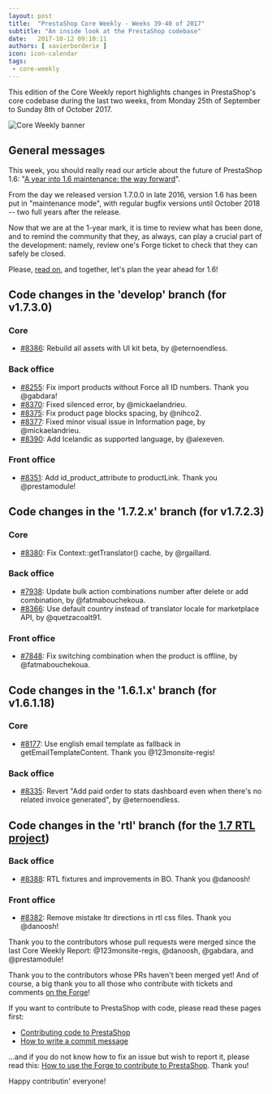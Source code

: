```yaml
---
layout: post
title:  "PrestaShop Core Weekly - Weeks 39-40 of 2017"
subtitle: "An inside look at the PrestaShop codebase"
date:   2017-10-12 09:10:11
authors: [ xavierborderie ]
icon: icon-calendar
tags:
 - core-weekly
---
```


This edition of the Core Weekly report highlights changes in PrestaShop's core codebase during the last two weeks, from Monday 25th of September to Sunday 8th of October 2017.

![Core Weekly banner](/assets/images/2017/04/core_weekly_banner.jpg)


## General messages

This week, you should really read our article about the future of PrestaShop 1.6: "[A year into 1.6 maintenance: the way forward](http://build.prestashop.com/news/a-year-into-1-6-maintenance/)".

From the day we released version 1.7.0.0 in late 2016, version 1.6 has been put in "maintenance mode", with regular bugfix versions until October 2018 -- two full years after the release.

Now that we are at the 1-year mark, it is time to review what has been done, and to remind the community that they, as always, can play a crucial part of the development: namely, review one's Forge ticket to check that they can safely be closed.

Please, [read on](http://build.prestashop.com/news/a-year-into-1-6-maintenance/), and together, let's plan the year ahead for 1.6!


## Code changes in the 'develop' branch (for v1.7.3.0)

### Core

* [#8386](https://github.com/PrestaShop/PrestaShop/pull/8386): Rebuild all assets with UI kit beta, by @eternoendless.


### Back office

* [#8255](https://github.com/PrestaShop/PrestaShop/pull/8255): Fix import products without Force all ID numbers. Thank you @gabdara!
* [#8370](https://github.com/PrestaShop/PrestaShop/pull/8370): Fixed silenced error, by @mickaelandrieu.
* [#8375](https://github.com/PrestaShop/PrestaShop/pull/8375): Fix product page blocks spacing, by @nihco2.
* [#8377](https://github.com/PrestaShop/PrestaShop/pull/8377): Fixed minor visual issue in Information page, by @mickaelandrieu.
* [#8390](https://github.com/PrestaShop/PrestaShop/pull/8390): Add Icelandic as supported language, by @alexeven.


### Front office

* [#8351](https://github.com/PrestaShop/PrestaShop/pull/8351): Add id\_product\_attribute to productLink. Thank you @prestamodule!


## Code changes in the '1.7.2.x' branch (for v1.7.2.3)

### Core

* [#8380](https://github.com/PrestaShop/PrestaShop/pull/8380): Fix Context::getTranslator() cache, by @rgaillard.


### Back office

* [#7938](https://github.com/PrestaShop/PrestaShop/pull/7938): Update bulk action combinations number after delete or add combination, by @fatmabouchekoua.
* [#8366](https://github.com/PrestaShop/PrestaShop/pull/8366): Use default country instead of translator locale for marketplace API, by @quetzacoalt91.


### Front office

* [#7848](https://github.com/PrestaShop/PrestaShop/pull/7848): Fix switching combination when the product is offline, by @fatmabouchekoua.


## Code changes in the '1.6.1.x' branch (for v1.6.1.18)

### Core

* [#8177](https://github.com/PrestaShop/PrestaShop/pull/8177): Use english email template as fallback in getEmailTemplateContent. Thank you @123monsite-regis!


### Back office

* [#8335](https://github.com/PrestaShop/PrestaShop/pull/8335): Revert "Add paid order to stats dashboard even when there's no related invoice generated", by @eternoendless.


## Code changes in the 'rtl' branch (for the [1.7 RTL project](http://build.prestashop.com/news/PrestaShop-RTL-project-update/))

### Back office

* [#8388](https://github.com/PrestaShop/PrestaShop/pull/8388): RTL fixtures and improvements in BO. Thank you @danoosh!


### Front office

* [#8382](https://github.com/PrestaShop/PrestaShop/pull/8382): Remove mistake ltr directions in rtl css files. Thank you @danoosh!


Thank you to the contributors whose pull requests were merged since the last Core Weekly Report: @123monsite-regis, @danoosh, @gabdara, and @prestamodule!

Thank you to the contributors whose PRs haven't been merged yet! And of course, a big thank you to all those who contribute with tickets and comments [on the Forge](http://forge.prestashop.com/)!

If you want to contribute to PrestaShop with code, please read these pages first:

 * [Contributing code to PrestaShop](http://doc.prestashop.com/display/PS16/Contributing+code+to+PrestaShop)
 * [How to write a commit message](http://doc.prestashop.com/display/PS16/How+to+write+a+commit+message)

...and if you do not know how to fix an issue but wish to report it, please read this: [How to use the Forge to contribute to PrestaShop](http://doc.prestashop.com/display/PS16/How+to+use+the+Forge+to+contribute+to+PrestaShop). Thank you!

Happy contributin' everyone!
